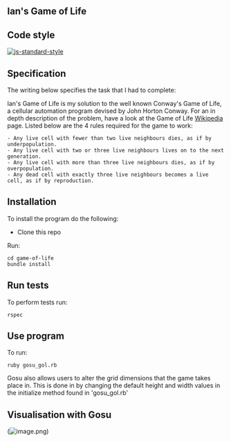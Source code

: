 ## Ian's Game of Life

## Code style

[![js-standard-style](https://img.shields.io/badge/code%20style-standard-brightgreen.svg?style=flat)](https://github.com/feross/standard)


## Specification

The writing below specifies the task that I had to complete:

Ian's Game of Life is my solution to the well known Conway's Game of Life, a cellular automation program devised by John Horton Conway. For an in depth description of the problem, have a look at the Game of Life [Wikipedia](https://en.wikipedia.org/wiki/Conway%27s_Game_of_Life) page. Listed below are the 4 rules required for the game to work:

	- Any live cell with fewer than two live neighbours dies, as if by underpopulation.
	- Any live cell with two or three live neighbours lives on to the next generation.
	- Any live cell with more than three live neighbours dies, as if by overpopulation.
	- Any dead cell with exactly three live neighbours becomes a live cell, as if by reproduction.


## Installation
To install the program do the following:

- Clone this repo

Run:

```
cd game-of-life
bundle install
```


## Run tests

To perform tests run:
```
rspec
```
## Use program

To run:

```
ruby gosu_gol.rb
```

Gosu also allows users to alter the grid dimensions that the game takes place in. This is done in by changing the default height and width values in the initialize method found in 'gosu_gol.rb'

## Visualisation with Gosu 

(![image](https://user-images.githubusercontent.com/51751467/115248677-cec4e380-a11f-11eb-83b4-7b7eed4eab13.png).png)

